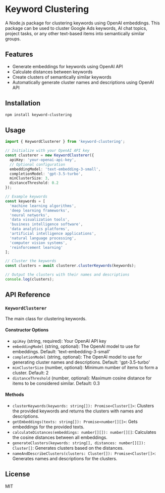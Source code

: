 # Keyword Clustering

A Node.js package for clustering keywords using OpenAI embeddings. This package can be used to cluster Google Ads keywords, AI chat topics, project tasks, or any other text-based items into semantically similar groups.

## Features

- Generate embeddings for keywords using OpenAI API
- Calculate distances between keywords
- Create clusters of semantically similar keywords
- Automatically generate cluster names and descriptions using OpenAI API

## Installation

```bash
npm install keyword-clustering
```

## Usage

```typescript
import { KeywordClusterer } from 'keyword-clustering';

// Initialize with your OpenAI API key
const clusterer = new KeywordClusterer({
  apiKey: 'your-openai-api-key',
  // Optional configuration
  embeddingModel: 'text-embedding-3-small',
  completionModel: 'gpt-3.5-turbo',
  minClusterSize: 3,
  distanceThreshold: 0.2
});

// Example keywords
const keywords = [
  'machine learning algorithms',
  'deep learning frameworks',
  'neural networks',
  'data visualization tools',
  'business intelligence software',
  'data analytics platforms',
  'artificial intelligence applications',
  'natural language processing',
  'computer vision systems',
  'reinforcement learning'
];

// Cluster the keywords
const clusters = await clusterer.clusterKeywords(keywords);

// Output the clusters with their names and descriptions
console.log(clusters);
```

## API Reference

### `KeywordClusterer`

The main class for clustering keywords.

#### Constructor Options

- `apiKey` (string, required): Your OpenAI API key
- `embeddingModel` (string, optional): The OpenAI model to use for embeddings. Default: 'text-embedding-3-small'
- `completionModel` (string, optional): The OpenAI model to use for generating cluster names and descriptions. Default: 'gpt-3.5-turbo'
- `minClusterSize` (number, optional): Minimum number of items to form a cluster. Default: 2
- `distanceThreshold` (number, optional): Maximum cosine distance for items to be considered similar. Default: 0.3

#### Methods

- `clusterKeywords(keywords: string[]): Promise<Cluster[]>`: Clusters the provided keywords and returns the clusters with names and descriptions.
- `getEmbeddings(texts: string[]): Promise<number[][]>`: Gets embeddings for the provided texts.
- `calculateDistances(embeddings: number[][]): number[][]`: Calculates the cosine distances between all embeddings.
- `generateClusters(keywords: string[], distances: number[][]): Cluster[]`: Generates clusters based on the distances.
- `nameAndDescribeClusters(clusters: Cluster[]): Promise<Cluster[]>`: Generates names and descriptions for the clusters.

## License

MIT